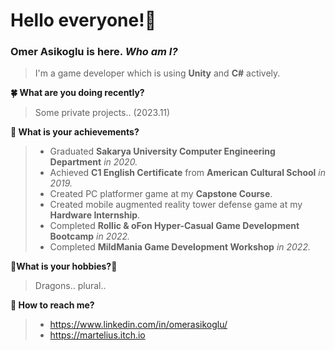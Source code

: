 # Hello everyone!:mage:
### Omer Asikoglu is here. ***Who am I?***
>I'm a game developer which is using **Unity** and **C#** actively.

**:four_leaf_clover: What are you doing recently?**
> Some private projects.. (2023.11)

**:rainbow: What is your achievements?**
>- Graduated **Sakarya University Computer Engineering Department** _in 2020._
>- Achieved **C1 English Certificate** from **American Cultural School** _in 2019._
>- Created PC platformer game at my **Capstone Course**.
>- Created mobile augmented reality tower defense game at my **Hardware Internship**.
>- Completed **Rollic & oFon Hyper-Casual Game Development Bootcamp** _in 2022._
>- Completed **MildMania Game Development Workshop** _in 2022._

**:dragon_face:What is your hobbies?:dragon_face:**
> Dragons.. plural..

**:tropical_fish: How to reach me?**
>- https://www.linkedin.com/in/omerasikoglu/
>- https://martelius.itch.io

``` diff
 
```
